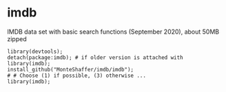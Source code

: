 # imdb
IMDB data set with basic search functions (September 2020), about 50MB zipped

```
library(devtools);
detach(package:imdb); # if older version is attached with library(imdb);
install_github("MonteShaffer/imdb/imdb");
# # Choose (1) if possible, (3) otherwise ...
library(imdb);
```